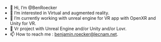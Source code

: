 - 👋 Hi, I’m @BenRoecker
- 👀 I’m interested in Virtual and augmented reality.
- 🌱 I’m currently working with unreal engine for VR app with OpenXR and Unity for VR.
- 💞️ Vr project with Unreal Engine and/or Unity and/or Lovr. 
- 📫 How to reach me : benjamin.roecker@lecnam.net. 

<!---
BenRoecker/BenRoecker is a ✨ special ✨ repository because its `README.md` (this file) appears on your GitHub profile.
You can click the Preview link to take a look at your changes.
--->
